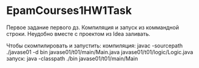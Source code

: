  # EpamCourses1HW1Task

Первое задание первого дз. Компиляция и запуск из коммандной строки. Неудобно вместе с проектом из Idea заливать. 

Чтобы скомпилировать и запустить:
компиляция:
	javac -sourcepath ./javase01 -d bin javase01/t01/main/Main.java javase01/t01/logic/Logic.java
запуск:
	java -classpath ./bin javase01/t01/main/Main	


